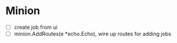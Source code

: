 # Minion

- [ ] create job from ui
- [ ] minion.AddRoutes(e \*echo.Echo), wire up routes for adding jobs
